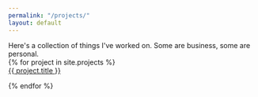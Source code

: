 ```yaml
---
permalink: "/projects/"
layout: default
---
```


<div class="row pt3">
  Here's a collection of things I've worked on. Some are business, some are personal.
</div>

<div class="row pv3">
{% for project in site.projects %}
<a href="{{ site.github.url }}{{ project.url }}" class="mh-auto project__card pr1 no-underline dark dark_hovered">
<div class="col s1of2 pa2  brdr_brand-green bg_brand-green_light_hovered">
  <div class="">
    <div class="tc">
      <img src="{{ site.github.url }}{{ project.image }}" alt="" class="project__icon_thumbnail mv3 mh-auto">
    </div>
    <div class="row">
      <span class="mh-auto ">{{ project.title }}</span>
    </div>
  </div>
</div>
</a>

{% endfor %}
</div>
